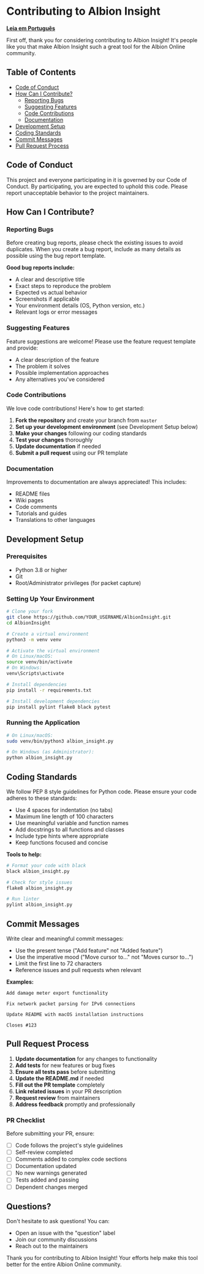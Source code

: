 # Contributing to Albion Insight

**[Leia em Português](CONTRIBUTING.pt-BR.md)**

First off, thank you for considering contributing to Albion Insight! It's people like you that make Albion Insight such a great tool for the Albion Online community.

## Table of Contents

- [Code of Conduct](#code-of-conduct)
- [How Can I Contribute?](#how-can-i-contribute)
  - [Reporting Bugs](#reporting-bugs)
  - [Suggesting Features](#suggesting-features)
  - [Code Contributions](#code-contributions)
  - [Documentation](#documentation)
- [Development Setup](#development-setup)
- [Coding Standards](#coding-standards)
- [Commit Messages](#commit-messages)
- [Pull Request Process](#pull-request-process)

## Code of Conduct

This project and everyone participating in it is governed by our Code of Conduct. By participating, you are expected to uphold this code. Please report unacceptable behavior to the project maintainers.

## How Can I Contribute?

### Reporting Bugs

Before creating bug reports, please check the existing issues to avoid duplicates. When you create a bug report, include as many details as possible using the bug report template.

**Good bug reports include:**
- A clear and descriptive title
- Exact steps to reproduce the problem
- Expected vs actual behavior
- Screenshots if applicable
- Your environment details (OS, Python version, etc.)
- Relevant logs or error messages

### Suggesting Features

Feature suggestions are welcome! Please use the feature request template and provide:
- A clear description of the feature
- The problem it solves
- Possible implementation approaches
- Any alternatives you've considered

### Code Contributions

We love code contributions! Here's how to get started:

1. **Fork the repository** and create your branch from `master`
2. **Set up your development environment** (see Development Setup below)
3. **Make your changes** following our coding standards
4. **Test your changes** thoroughly
5. **Update documentation** if needed
6. **Submit a pull request** using our PR template

### Documentation

Improvements to documentation are always appreciated! This includes:
- README files
- Wiki pages
- Code comments
- Tutorials and guides
- Translations to other languages

## Development Setup

### Prerequisites

- Python 3.8 or higher
- Git
- Root/Administrator privileges (for packet capture)

### Setting Up Your Environment

```bash
# Clone your fork
git clone https://github.com/YOUR_USERNAME/AlbionInsight.git
cd AlbionInsight

# Create a virtual environment
python3 -m venv venv

# Activate the virtual environment
# On Linux/macOS:
source venv/bin/activate
# On Windows:
venv\Scripts\activate

# Install dependencies
pip install -r requirements.txt

# Install development dependencies
pip install pylint flake8 black pytest
```

### Running the Application

```bash
# On Linux/macOS:
sudo venv/bin/python3 albion_insight.py

# On Windows (as Administrator):
python albion_insight.py
```

## Coding Standards

We follow PEP 8 style guidelines for Python code. Please ensure your code adheres to these standards:

- Use 4 spaces for indentation (no tabs)
- Maximum line length of 100 characters
- Use meaningful variable and function names
- Add docstrings to all functions and classes
- Include type hints where appropriate
- Keep functions focused and concise

**Tools to help:**
```bash
# Format your code with black
black albion_insight.py

# Check for style issues
flake8 albion_insight.py

# Run linter
pylint albion_insight.py
```

## Commit Messages

Write clear and meaningful commit messages:

- Use the present tense ("Add feature" not "Added feature")
- Use the imperative mood ("Move cursor to..." not "Moves cursor to...")
- Limit the first line to 72 characters
- Reference issues and pull requests when relevant

**Examples:**
```
Add damage meter export functionality

Fix network packet parsing for IPv6 connections

Update README with macOS installation instructions

Closes #123
```

## Pull Request Process

1. **Update documentation** for any changes to functionality
2. **Add tests** for new features or bug fixes
3. **Ensure all tests pass** before submitting
4. **Update the README.md** if needed
5. **Fill out the PR template** completely
6. **Link related issues** in your PR description
7. **Request review** from maintainers
8. **Address feedback** promptly and professionally

### PR Checklist

Before submitting your PR, ensure:
- [ ] Code follows the project's style guidelines
- [ ] Self-review completed
- [ ] Comments added to complex code sections
- [ ] Documentation updated
- [ ] No new warnings generated
- [ ] Tests added and passing
- [ ] Dependent changes merged

## Questions?

Don't hesitate to ask questions! You can:
- Open an issue with the "question" label
- Join our community discussions
- Reach out to the maintainers

Thank you for contributing to Albion Insight! Your efforts help make this tool better for the entire Albion Online community.
